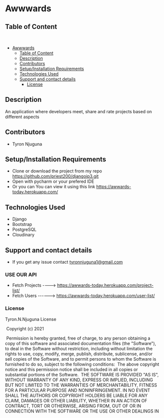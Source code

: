 # Awwwards

## Table of Content
​
- [Awwwards](#awwwards)
  - [Table of Content](#table-of-content)
  - [Description](#description)
  - [Contributors](#contributors)
  - [Setup/Installation Requirements](#setupinstallation-requirements)
  - [Technologies Used](#technologies-used)
  - [Support and contact details](#support-and-contact-details)
    - [License](#license)

## Description
An application where developers meet, share and rate projects based on different aspects

## Contributors
* Tyron Njuguna
## Setup/Installation Requirements
* Clone or download the project from my repo https://github.com/priest200/djangoip3.git
* Open with pycharm or your prefered IDE
* Or you can You can view it using this link https://awwards-today.herokuapp.com/

## Technologies Used
* Django
* Bootstrap
* PostgreSQL
* Cloudinary
## Support and contact details
* If you get any issue contact tyronnjuguna1@gmail.com

### USE OUR API
* Fetch Projects ----> https://awwards-today.herokuapp.com/project-list/
* Fetch Users ------> https://awwards-today.herokuapp.com/user-list/

### License
Tyron.N.Njuguna License


​
Copyright (c) 2021



​
Permission is hereby granted, free of charge, to any person obtaining a copy
of this software and associated documentation files (the "Software"), to deal
in the Software without restriction, including without limitation the rights
to use, copy, modify, merge, publish, distribute, sublicense, and/or sell
copies of the Software, and to permit persons to whom the Software is
furnished to do so, subject to the following conditions:
​
The above copyright notice and this permission notice shall be included in all
copies or substantial portions of the Software.
​
THE SOFTWARE IS PROVIDED "AS IS", WITHOUT WARRANTY OF ANY KIND, EXPRESS OR
IMPLIED, INCLUDING BUT NOT LIMITED TO THE WARRANTIES OF MERCHANTABILITY,
FITNESS FOR A PARTICULAR PURPOSE AND NONINFRINGEMENT. IN NO EVENT SHALL THE
AUTHORS OR COPYRIGHT HOLDERS BE LIABLE FOR ANY CLAIM, DAMAGES OR OTHER
LIABILITY, WHETHER IN AN ACTION OF CONTRACT, TORT OR OTHERWISE, ARISING FROM,
OUT OF OR IN CONNECTION WITH THE SOFTWARE OR THE USE OR OTHER DEALINGS IN
